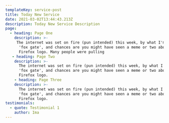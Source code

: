 ```yaml
---
templateKey: service-post
title: Today New Service
date: 2021-03-02T13:44:43.213Z
description: Today New Service Description
page:
  - heading: Page One
    description: >-
     The internet was set on fire (pun intended) this week, by what I'm calling
      'fox gate', and chances are you might have seen a meme or two about the
      Firefox logo. Many people were pulling
   - heading: Page Two
    description: >-
      The internet was set on fire (pun intended) this week, by what I'm calling
      'fox gate', and chances are you might have seen a meme or two about the
      Firefox logo.
    - heading: Page Three
    description: >-
      The internet was set on fire (pun intended) this week, by what I'm calling
      'fox gate', and chances are you might have seen a meme or two about the
      Firefox logo.
testimonials:
  - quote: Testimonial 1
    author: Ima
---
```

